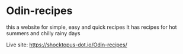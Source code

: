 # Odin-recipes
this a website for simple, easy and quick recipes
It has recipes for hot summers and chilly rainy days

Live site: https://shocktopus-dot.io/Odin-recipes/
